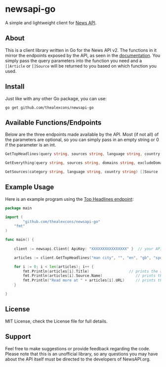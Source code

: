 # newsapi-go
A simple and lightweight client for [News API](https://newsapi.org/docs/).

## About
This is a client library written in Go for the News API v2. The functions in it mirror the endpoints exposed by the API, as seen in the [documentation](https://newsapi.org/docs/endpoints). You simply pass the query parameters into the function you need and a `[]Article` or `[]Source` will be returned to you based on which function you used.

## Install
Just like with any other Go package, you can use:
```
go get github.com/thealexcons/newsapi-go
```

## Available Functions/Endpoints
Below are the three endpoints made available by the API. Most (if not all) of the parameters are optional, so you can simply pass in an empty string or 0 if the parameter is an int.
```go
GetTopHeadlines(query string, sources string, language string, country string, category string, pageSize int, page int) []Article

GetEverything(query string, sources string, domains string, excludeDomains string, from string, to string, language string, sortBy string, pageSize int, page int) []Article

GetSources(category string, language string, country string) []Source
```

## Example Usage
Here is an example program using the [Top Headlines endpoint](https://newsapi.org/docs/endpoints/top-headlines):
```go
package main

import (
    	"github.com/thealexcons/newsapi-go"
   	"fmt"
)

func main() {
    
	client := newsapi.Client{ ApiKey: "XXXXXXXXXXXXXXXX" }  // your API key goes here

	articles := client.GetTopHeadlines("man city", "", "en", "gb", "sports", 5, 1)

	for i := 0; i < len(articles); i++ {
		fmt.Println(articles[i].Title)              	// prints the article name
		fmt.Println(articles[i].Source.Name)               // prints the source name
		fmt.Println("Read more at " + articles[i].URL)     // prints the article url
	}

}
```

## License
MIT License, check the License file for full details.

## Support
Feel free to make suggestions or provide feedback regarding the code. Please note that this is an unofficial library, so any questions you may have about the API itself must be directed to the developers of NewsAPI.org.
